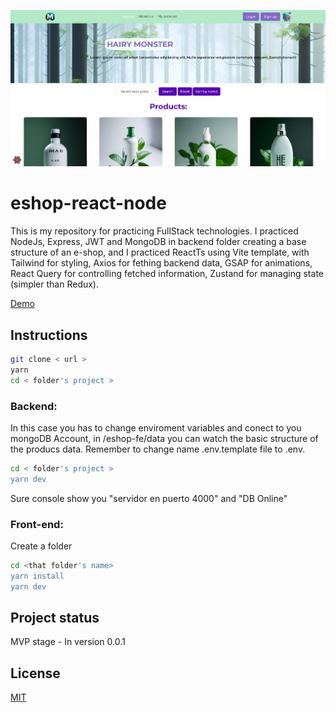![Home](eshop-fe/public/demoHome.png)
# eshop-react-node

This is my repository for practicing FullStack technologies. I practiced NodeJs, Express, JWT and MongoDB in backend folder creating a base structure of an e-shop, and I practiced ReactTs using Vite template, with Tailwind for styling, Axios for fething backend data, GSAP for animations, React Query for controlling fetched information, Zustand for managing state (simpler than Redux).

[Demo](https://www.linkedin.com/feed/update/urn:li:activity:7067648066052337665/)

## Instructions

```bash
git clone < url >
yarn
cd < folder's project >
```

### Backend:

In this case you has to change enviroment variables and conect to you mongoDB Account, in /eshop-fe/data you can watch the basic structure of the producs data. Remember to change name .env.template file to .env.

```bash
cd < folder's project >
yarn dev
```

Sure console show you
"servidor en puerto 4000" and
"DB Online"

### Front-end:

Create a folder

```bash
cd <that folder's name>
yarn install
yarn dev
```

## Project status

MVP stage - In version 0.0.1

## License

[MIT](https://choosealicense.com/licenses/mit/)
